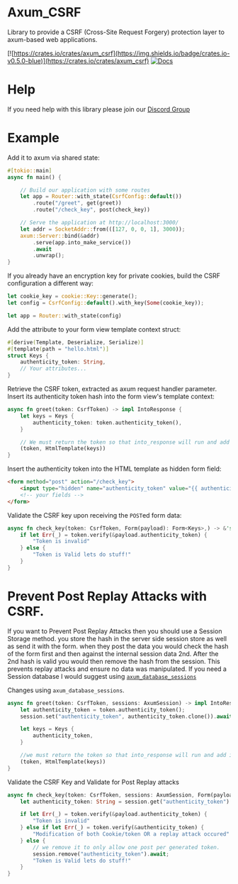 # Axum_CSRF

Library to provide a CSRF (Cross-Site Request Forgery) protection layer to axum-based web applications.

[![https://crates.io/crates/axum_csrf](https://img.shields.io/badge/crates.io-v0.5.0-blue)](https://crates.io/crates/axum_csrf)
[![Docs](https://docs.rs/axum_csrf/badge.svg)](https://docs.rs/axum_csrf)

# Help

If you need help with this library please join our [Discord Group](https://discord.gg/xKkm7UhM36)

# Example

Add it to axum via shared state:
```rust
#[tokio::main]
async fn main() {

    // Build our application with some routes
    let app = Router::with_state(CsrfConfig::default())
        .route("/greet", get(greet))
        .route("/check_key", post(check_key))

    // Serve the application at http://localhost:3000/
    let addr = SocketAddr::from(([127, 0, 0, 1], 3000));
    axum::Server::bind(&addr)
        .serve(app.into_make_service())
        .await
        .unwrap();
}
```

If you already have an encryption key for private cookies, build the CSRF configuration a different way:
```rust
let cookie_key = cookie::Key::generate();
let config = CsrfConfig::default().with_key(Some(cookie_key));

let app = Router::with_state(config)
```

Add the attribute to your form view template context struct:
```rust
#[derive(Template, Deserialize, Serialize)]
#[template(path = "hello.html")]
struct Keys {
    authenticity_token: String,
    // Your attributes...
}
```

Retrieve the CSRF token, extracted as axum request handler parameter. Insert its authenticity token hash into the form view's template context:
```rust
async fn greet(token: CsrfToken) -> impl IntoResponse {
    let keys = Keys {
        authenticity_token: token.authenticity_token(),
    }

    // We must return the token so that into_response will run and add it to our response cookies.
    (token, HtmlTemplate(keys))
}
```

Insert the authenticity token into the HTML template as hidden form field:
```html
<form method="post" action="/check_key">
    <input type="hidden" name="authenticity_token" value="{{ authenticity_token }}"/>
    <!-- your fields -->
</form>
```


Validate the CSRF key upon receiving the `POST`ed form data:
```rust
async fn check_key(token: CsrfToken, Form(payload): Form<Keys>,) -> &'static str {
    if let Err(_) = token.verify(&payload.authenticity_token) {
        "Token is invalid"
    } else {
        "Token is Valid lets do stuff!"
    }
}
```

# Prevent Post Replay Attacks with CSRF.

If you want to Prevent Post Replay Attacks then you should use a Session Storage method.
you store the hash in the server side session store as well as send it with the form.
when they post the data you would check the hash of the form first and then against the internal session data 2nd.
After the 2nd hash is valid you would then remove the hash from the session.
This prevents replay attacks and ensure no data was manipulated.
If you need a Session database I would suggest using [`axum_database_sessions`](https://crates.io/crates/axum_database_sessions)

Changes using `axum_database_sessions`.
```rust
async fn greet(token: CsrfToken, sessions: AxumSession) -> impl IntoResponse {
    let authenticity_token = token.authenticity_token();
    session.set("authenticity_token", authenticity_token.clone()).await;

    let keys = Keys {
        authenticity_token,
    }

    //we must return the token so that into_response will run and add it to our response cookies.
    (token, HtmlTemplate(keys))
}
```

Validate the CSRF Key and Validate for Post Replay attacks
```rust
async fn check_key(token: CsrfToken, sessions: AxumSession, Form(payload): Form<Keys>,) -> &'static str {
    let authenticity_token: String = session.get("authenticity_token").await.unwrap_or_default();

    if let Err(_) = token.verify(&payload.authenticity_token) {
        "Token is invalid"
    } else if let Err(_) = token.verify(&authenticity_token) {
        "Modification of both Cookie/token OR a replay attack occured"
    } else {
        // we remove it to only allow one post per generated token.
        session.remove("authenticity_token").await;
        "Token is Valid lets do stuff!"
    }
}
```
